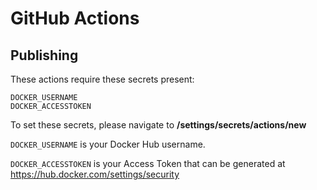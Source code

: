 # GitHub Actions

## Publishing

These actions require these secrets present:

```dotenv
DOCKER_USERNAME
DOCKER_ACCESSTOKEN
```

To set these secrets, please navigate to **/settings/secrets/actions/new**

`DOCKER_USERNAME` is your Docker Hub username.

`DOCKER_ACCESSTOKEN` is your Access Token that can be generated at https://hub.docker.com/settings/security
